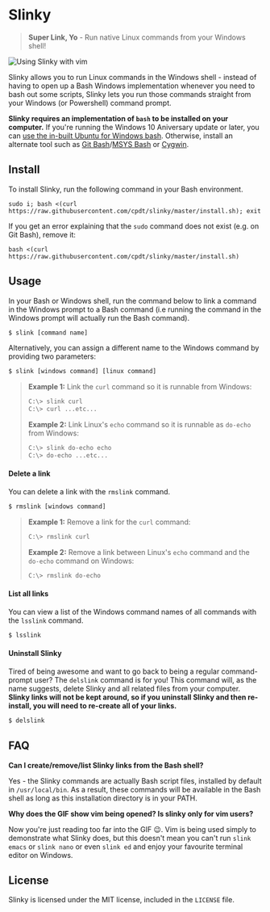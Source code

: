 # Slinky

> **Super Link, Yo** - Run native Linux commands from your Windows shell!

![Using Slinky with vim](http://i.imgur.com/jcrOFYF.gif)

Slinky allows you to run Linux commands in the Windows shell - instead of having to open up a Bash Windows implementation whenever you need to bash out some scripts, Slinky lets you run those commands straight from your Windows (or Powershell) command prompt.

**Slinky requires an implementation of `bash` to be installed on your computer.** If you're running the Windows 10 Aniversary update or later, you can [use the in-built Ubuntu for Windows bash](http://www.howtogeek.com/249966/how-to-install-and-use-the-linux-bash-shell-on-windows-10/). Otherwise, install an alternate tool such as [Git Bash](https://git-for-windows.github.io/)/[MSYS Bash](http://www.mingw.org/wiki/msys) or [Cygwin](https://www.cygwin.com/).

## Install

To install Slinky, run the following command in your Bash environment.

```
sudo i; bash <(curl https://raw.githubusercontent.com/cpdt/slinky/master/install.sh); exit
```

If you get an error explaining that the `sudo` command does not exist (e.g. on Git Bash), remove it:

```
bash <(curl https://raw.githubusercontent.com/cpdt/slinky/master/install.sh)
```

## Usage

In your Bash or Windows shell, run the command below to link a command in the Windows prompt to a Bash command (i.e running the command in the Windows prompt will actually run the Bash command).

```bash
$ slink [command name]
```

Alternatively, you can assign a different name to the Windows command by providing two parameters:

```bash
$ slink [windows command] [linux command]
```

> **Example 1:**
> Link the `curl` command so it is runnable from Windows:
> ```bash
> C:\> slink curl
> C:\> curl ...etc...
> ```
> **Example 2:**
> Link Linux's `echo` command so it is runnable as `do-echo` from Windows:
> ```bash
> C:\> slink do-echo echo
> C:\> do-echo ...etc...
> ```

#### Delete a link

You can delete a link with the `rmslink` command.

```bash
$ rmslink [windows command]
```

> **Example 1:**
> Remove a link for the `curl` command:
> ```bash
> C:\> rmslink curl
> ```
> **Example 2:**
> Remove a link between Linux's `echo` command and the `do-echo` command on Windows:
> ```bash
> C:\> rmslink do-echo
> ```

#### List all links

You can view a list of the Windows command names of all commands with the `lsslink` command.

```bash
$ lsslink
```

#### Uninstall Slinky

Tired of being awesome and want to go back to being a regular command-prompt user? The `delslink` command is for you! This command will, as the name suggests, delete Slinky and all related files from your computer. **Slinky links will not be kept around, so if you uninstall Slinky and then re-install, you will need to re-create all of your links.**

```bash
$ delslink
```

## FAQ

**Can I create/remove/list Slinky links from the Bash shell?**

Yes - the Slinky commands are actually Bash script files, installed by default in `/usr/local/bin`. As a result, these commands will be available in the Bash shell as long as this installation directory is in your PATH.

**Why does the GIF show vim being opened? Is slinky only for vim users?**

Now you're just reading too far into the GIF :wink:. Vim is being used simply to demonstrate what Slinky does, but this doesn't mean you can't run `slink emacs` or `slink nano` or even `slink ed` and enjoy your favourite terminal editor on Windows.

## License

Slinky is licensed under the MIT license, included in the `LICENSE` file.
